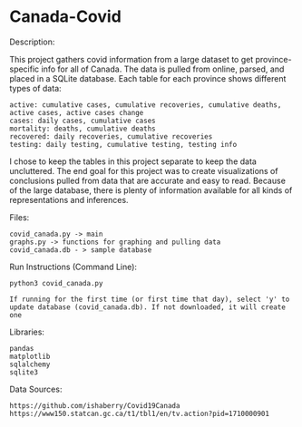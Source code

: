 # Canada-Covid

Description:

This project gathers covid information from a large dataset to get province-specific
info for all of Canada. The data is pulled from online, parsed, and placed in a SQLite database.
Each table for each province shows different types of data:

    active: cumulative cases, cumulative recoveries, cumulative deaths, active cases, active cases change
    cases: daily cases, cumulative cases
    mortality: deaths, cumulative deaths
    recovered: daily recoveries, cumulative recoveries
    testing: daily testing, cumulative testing, testing info

I chose to keep the tables in this project separate to keep the data uncluttered. The end goal for this project
was to create visualizations of conclusions pulled from data that are accurate and easy to read. Because of the large database, there is plenty of information available for all kinds of representations and inferences.

Files:

    covid_canada.py -> main
    graphs.py -> functions for graphing and pulling data
    covid_canada.db - > sample database

Run Instructions (Command Line):

    python3 covid_canada.py

    If running for the first time (or first time that day), select 'y' to update database (covid_canada.db). If not downloaded, it will create one

Libraries:

    pandas
    matplotlib
    sqlalchemy
    sqlite3

Data Sources:

    https://github.com/ishaberry/Covid19Canada
    https://www150.statcan.gc.ca/t1/tbl1/en/tv.action?pid=1710000901
